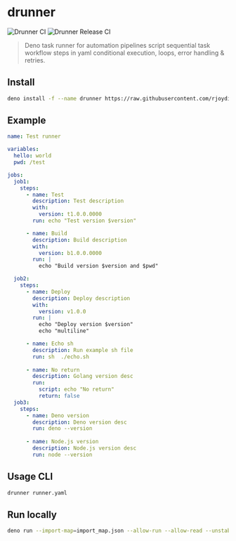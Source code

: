# drunner

![Drunner CI](https://github.com/rjoydip/drunner/workflows/Drunner%20CI/badge.svg)
![Drunner Release CI](https://github.com/rjoydip/drunner/workflows/Drunner%20Release%20CI/badge.svg)

> Deno task runner for automation pipelines script sequential task workflow steps in yaml conditional execution, loops, error handling & retries.

## Install

```sh
deno install -f --name drunner https://raw.githubusercontent.com/rjoydip/drunner/mod.ts
```

## Example

```yml
name: Test runner

variables:
  hello: world
  pwd: /test

jobs:
  job1:
    steps:
      - name: Test
        description: Test description
        with:
          version: t1.0.0.0000
        run: echo "Test version $version"

      - name: Build
        description: Build description
        with:
          version: b1.0.0.0000
        run: |
          echo "Build version $version and $pwd"

  job2:
    steps:
      - name: Deploy
        description: Deploy description
        with:
          version: v1.0.0
        run: |
          echo "Deploy version $version"
          echo "multiline"

      - name: Echo sh
        description: Run example sh file
        run: sh  ./echo.sh
        
      - name: No return
        description: Golang version desc
        run: 
          script: echo "No return"
          return: false
  job3:
    steps:
      - name: Deno version
        description: Deno version desc
        run: deno --version
      
      - name: Node.js version
        description: Node.js version desc
        run: node --version
```

## Usage CLI

```sh
drunner runner.yaml
```

## Run locally

```sh
deno run --import-map=import_map.json --allow-run --allow-read --unstable cli.ts test/runner.yaml
```
